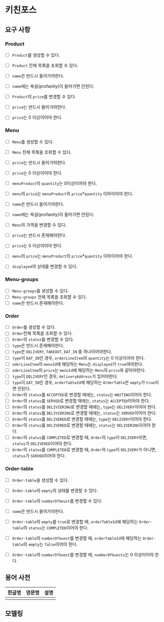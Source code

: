 # 키친포스

## 요구 사항
### Product
- [ ] `Product`를 생성할 수 있다.
- [ ] `Product` 전체 목록을 조회할 수 있다.
- [ ] `name`은 반드시 들어가야한다.
- [ ] `name`에는 욕설(profanity)이 들어가면 안된다.

- [ ] `Product`의 `price`를 변경할 수 있다.
- [ ] `price`는 반드시 들어가야한다.
- [ ] `price`는 0 이상이어야 한다.

### Menu
- [ ] `Menu`를 생성할 수 있다.
- [ ] `Menu` 전체 목록을 조회할 수 있다.
- [ ] `price`는 반드시 들어가야한다.
- [ ] `price`는 0 이상이어야 한다.
- [ ] `menuProduct`의 `quantity`는 0이상이어야 한다.
- [ ] `menu`의 `price`는 `menuProduct`의 `price`*`quantity` 이하이어야 한다.
- [ ] `name`은 반드시 들어가야한다.
- [ ] `name`에는 욕설(profanity)이 들어가면 안된다.

- [ ] `Menu`의 가격을 변경할 수 있다.
- [ ] `price`는 반드시 존재해야한다.
- [ ] `price`는 0 이상이어야 한다.
- [ ] `menu`의 `price`는 `menuProduct`의 `price`*`quantity` 이하이어야 한다.
- [ ] `displayed`의 상태를 변경할 수 있다.

### Menu-groups
- [ ] `Menu-groups`를 생성할 수 있다.
- [ ] `Menu-groups` 전체 목록을 조회할 수 있다.
- [ ] `name`은 반드시 존재해야한다.

### Order
- [ ] `Order`를 생성할 수 있다.
- [ ] `Order`전체 목록을 조회할 수 있다.
- [ ] `Order`의 `status`를 변경할 수 있다.
- [ ] `type`은 반드시 존재해야한다.
- [ ] `type`은 `DELIVERY`, `TAKEOUT`, `EAT_IN` 중 하나이어야한다.
- [ ] `type`이 `EAT_IN`인 경우, `orderLineItem`의 `quantity`는 0 이상이어야 한다.
- [ ] `oderLineItem`의 `menuId`에 해당하는 `Menu`는 `displayed`가 `true`여야한다.
- [ ] `oderLineItem`의 `price`는 `menuId`에 해당하는 `Menu`의 `price`와 같아야한다.
- [ ] `type`이 `DELIVERY`인 경우, `deliveryAddress`가 있어야한다.
- [ ] `type`이 `EAT_IN`인 경우, `orderTableId`에 해당하는 `OrderTable`은 `empty`가 `true`이면 안된다.
- [ ] `Order`의 `status`를 `ACCEPTED`로 변경할 때에는, `status`는 `WAITING`이어야 한다.
- [ ] `Order`의 `status`를 `SERVED`로 변경할 때에는, `status`는 `ACCEPTED`이어야 한다.
- [ ] `Order`의 `status`를 `DELIVIERING`로 변경할 때에는, `type`는 `DELIVERY`이어야 한다.
- [ ] `Order`의 `status`를 `DELIVIERING`로 변경할 때에는, `status`는 `SERVED`이어야 한다.
- [ ] `Order`의 `status`를 `DELIVERED`로 변경할 때에는, `type`는 `DELIVERY`이어야 한다.
- [ ] `Order`의 `status`를 `DELIVERED`로 변경할 때에는, `status`는 `DELIVERING`이어야 한다.
- [ ] `Order`의 `status`를 `COMPLETED`로 변경할 때, `Order`의 `type`이 `DELIVERY`라면, `status`가 `DELIVERED`이어야 한다.
- [ ] `Order`의 `status`를 `COMPLETED`로 변경할 때, `Order`의 `type`이 `DELIVERY`가 아니면, `status`가 `SERVED`이어야 한다.

### Order-table
- [ ] `Order-table`을 생성할 수 있다.
- [ ] `Order-table`의 `empty`의 상태를 변경할 수 있다.
- [ ] `Order-table`의 `numberOfGeust`를 변경할 수 있다.
- [ ] `name`은 반드시 들어가야한다.
- [ ] `Order-table`의 `empty`를 `true`로 변경할 때, `orderTableId`에 해당하는 `Order-table`의 `status`는 `COMPLETED`이어야 한다.
- [ ] `Order-table`의 `numberOfGuest`를 변경할 때, `orderTableId`에 해당하는 `Order-table`의 `empty`는 `false`이어야 한다.
- [ ] `Order-table`의 `numberOfGuest`를 변경할 때, `numberOfGuests`는 0 이상이어야 한다.


## 용어 사전

| 한글명 | 영문명 | 설명 |
| --- | --- | --- |
|  |  |  |

## 모델링
